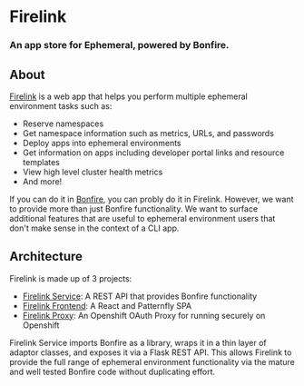 # Firelink
### An app store for Ephemeral, powered by Bonfire.

## About
[Firelink](https://firelink.apps.crc-eph.r9lp.p1.openshiftapps.com/) is a web app that helps you perform multiple ephemeral environment tasks such as:

* Reserve namespaces
* Get namespace information such as metrics, URLs, and passwords
* Deploy apps into ephemeral environments
* Get information on apps including developer portal links and resource templates
* View high level cluster health metrics
* And more!

If you can do it in [Bonfire](https://backstage.stage.devshift.net/catalog/default/component/bonfire), you can probly do it in Firelink. However, we want to provide more than just Bonfire functionality. We want to surface additional features that are useful to ephemeral environment users that don't make sense in the context of a CLI app.

## Architecture 
Firelink is made up of 3 projects:

* [Firelink Service](https://backstage.stage.devshift.net/catalog/default/component/firelink-backend): A REST API that provides Bonfire functionality
* [Firelink Frontend](https://backstage.stage.devshift.net/catalog/default/component/firelink-frontend): A React and Patternfly SPA
* [Firelink Proxy](https://backstage.stage.devshift.net/catalog/default/component/firelink-proxy): An Openshift OAuth Proxy for running securely on Openshift

Firelink Service imports Bonfire as a library, wraps it in a thin layer of adaptor classes, and exposes it via a Flask REST API. This allows Firelink to provide the full range of ephemeral environment functionality via the mature and well tested Bonfire code without duplicating effort.
